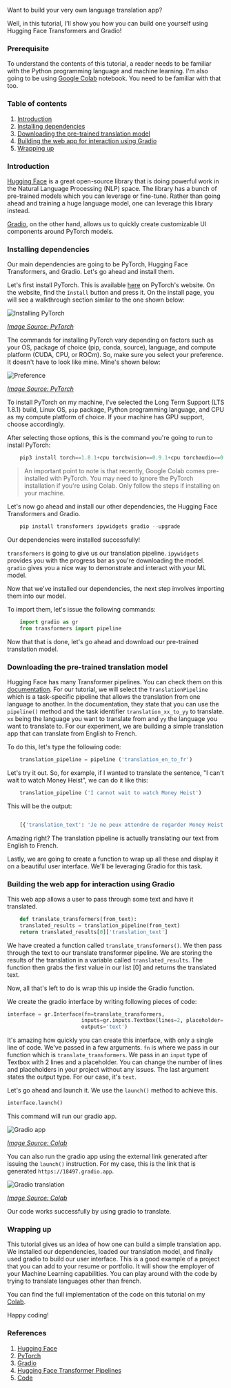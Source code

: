 Want to build your very own language translation app?

Well, in this tutorial, I'll show you how you can build one yourself using Hugging Face Transformers and Gradio!

### Prerequisite

To understand the contents of this tutorial, a reader needs to be familiar with the Python programming language and machine learning. I'm also going to be using [Google Colab](https://colab.research.google.com) notebook. You need to be familiar with that too.

### Table of contents

1. [Introduction](#introduction)
2. [Installing dependencies](#installing-dependencies)
3. [Downloading the pre-trained translation model](#downloading-the-pre-trained-translation-model)
4. [Building the web app for interaction using Gradio](#building-the-web-app-for-interaction-using-gradio)
5. [Wrapping up](#wrapping-up)

### Introduction

[Hugging Face](https://huggingface.co/transformers/) is a great open-source library that is doing powerful work in the Natural Language Processing (NLP) space. The library has a bunch of pre-trained models which you can leverage or fine-tune. Rather than going ahead and training a huge language model, one can leverage this library instead.     

[Gradio](https://gradio.app/), on the other hand, allows us to quickly create customizable UI components around PyTorch models.

### Installing dependencies

Our main dependencies are going to be PyTorch, Hugging Face Transformers, and Gradio. Let's go ahead and install them.

Let's first install PyTorch. This is available [here](https://pytorch.org/) on PyTorch's website. On the website, find the `Install` button and press it. On the install page, you will see a walkthrough section similar to the one shown below:

![Installing PyTorch](/engineering-education/building-a-simple-translation-app-using-python-for-beginners/installing-pytorch.png)

*[Image Source: PyTorch](https://pytorch.org/)*

The commands for installing PyTorch vary depending on factors such as your OS, package of choice (pip, conda, source), language, and compute platform (CUDA, CPU, or ROCm). So, make sure you select your preference. It doesn't have to look like mine. Mine's shown below:

![Preference](/engineering-education/building-a-simple-translation-app-using-python-for-beginners/pytorch-preference.png)

*[Image Source: PyTorch](https://pytorch.org/)*

To install PyTorch on my machine, I've selected the Long Term Support (LTS 1.8.1) build, Linux OS, `pip` package, Python programming language, and CPU as my compute platform of choice. If your machine has GPU support, choose accordingly.  

After selecting those options, this is the command you're going to run to install PyTorch:

```python
    pip3 install torch==1.8.1+cpu torchvision==0.9.1+cpu torchaudio==0.8.1 -f https://download.pytorch.org/whl/lts/1.8/torch_lts.html
```
> An important point to note is that recently, Google Colab comes pre-installed with PyTorch. You may need to ignore the PyTorch installation if you're using Colab. Only follow the steps if installing on your machine.

Let's now go ahead and install our other dependencies, the Hugging Face Transformers and Gradio.

```python
    pip install transformers ipywidgets gradio --upgrade
```
Our dependencies were installed successfully!

`transformers` is going to give us our translation pipeline.
`ipywidgets` provides you with the progress bar as you're downloading the model.
`gradio` gives you a nice way to demonstrate and interact with your ML model.

Now that we've installed our dependencies, the next step involves importing them into our model.

To import them, let's issue the following commands:

```python
    import gradio as gr
    from transformers import pipeline
```
Now that that is done, let's go ahead and download our pre-trained translation model.

### Downloading the pre-trained translation model

Hugging Face has many Transformer pipelines. You can check them on this [documentation](https://huggingface.co/transformers/main_classes/pipelines.html). For our tutorial, we will select the `TranslationPipeline` which is a task-specific pipeline that allows the translation from one language to another. In the documentation, they state that you can use the `pipeline()` method and the task identifier `translation_xx_to_yy` to translate. `xx` being the language you want to translate from and `yy` the language you want to translate to. For our experiment, we are building a simple translation app that can translate from English to French. 

To do this, let's type the following code:

```python
    translation_pipeline = pipeline ('translation_en_to_fr')
```
Let's try it out. So, for example, if I wanted to translate the sentence, "I can't wait to watch Money Heist", we can do it like this:

```python
    translation_pipeline ('I cannot wait to watch Money Heist')
```
This will be the output:

```python

    [{'translation_text': 'Je ne peux attendre de regarder Money Heist'}]

```

Amazing right? The translation pipeline is actually translating our text from English to French. 

Lastly, we are going to create a function to wrap up all these and display it on a beautiful user interface. We'll be leveraging Gradio for this task.

### Building the web app for interaction using Gradio

This web app allows a user to pass through some text and have it translated.

```python
    def translate_transformers(from_text):
    translated_results = translation_pipeline(from_text)
    return translated_results[0]['translation_text']
```

We have created a function called `translate_transformers()`. We then pass through the text to our translate transformer pipeline. We are storing the results of the translation in a variable called `translated_results`. The function then grabs the first value in our list [0] and returns the translated text.

Now, all that's left to do is wrap this up inside the Gradio function.

We create the gradio interface by writing following pieces of code:

```python
interface = gr.Interface(fn=translate_transformers, 
                        inputs=gr.inputs.Textbox(lines=2, placeholder='Text to translate'),
                        outputs='text')
```
It's amazing how quickly you can create this interface, with only a single line of code. We've passed in a few arguments. `fn` is where we pass in our function which is `translate_transformers`. We pass in an `input` type of Textbox with 2 lines and a placeholder. You can change the number of lines and placeholders in your project without any issues. The last argument states the output type. For our case, it's `text`. 

Let's go ahead and launch it. We use the `launch()` method to achieve this. 

```python
interface.launch()
```
This command will run our gradio app.

![Gradio app](/engineering-education/building-a-simple-translation-app-using-python-for-beginners/gradio-app.png)

*[Image Source: Colab](https://colab.research.google.com/drive/1MMgN89Xn7fz5zVh1XCuLd66ZBIoZ70DZ#scrollTo=62a4vvW_dLsx)*

You can also run the gradio app using the external link generated after issuing the `launch()` instruction. For my case, this is the link that is generated `https://18497.gradio.app`.

![Gradio translation](/engineering-education/building-a-simple-translation-app-using-python-for-beginners/gradio-translation.png)

*[Image Source: Colab](https://colab.research.google.com/drive/1MMgN89Xn7fz5zVh1XCuLd66ZBIoZ70DZ#scrollTo=62a4vvW_dLsx)*

Our code works successfully by using gradio to translate.

### Wrapping up

This tutorial gives us an idea of how one can build a simple translation app. We installed our dependencies, loaded our translation model, and finally used gradio to build our user interface. This is a good example of a project that you can add to your resume or portfolio. It will show the employer of your Machine Learning capabilities. You can play around with the code by trying to translate languages other than french.

You can find the full implementation of the code on this tutorial on my [Colab](https://colab.research.google.com/drive/1MMgN89Xn7fz5zVh1XCuLd66ZBIoZ70DZ#scrollTo=62a4vvW_dLsx).

Happy coding!

### References

1. [Hugging Face](https://huggingface.co/transformers/)
2. [PyTorch](https://pytorch.org/)
3. [Gradio](https://gradio.app/)
4. [Hugging Face Transformer Pipelines](https://huggingface.co/transformers/main_classes/pipelines.html) 
5. [Code](https://colab.research.google.com/drive/1MMgN89Xn7fz5zVh1XCuLd66ZBIoZ70DZ#scrollTo=62a4vvW_dLsx)
